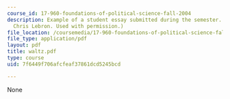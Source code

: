 ```yaml
---
course_id: 17-960-foundations-of-political-science-fall-2004
description: Example of a student essay submitted during the semester. (Courtesy of
  Chris Lebron. Used with permission.)
file_location: /coursemedia/17-960-foundations-of-political-science-fall-2004/7f6449f706afcfeaf37861dcd5245bcd_waltz.pdf
file_type: application/pdf
layout: pdf
title: waltz.pdf
type: course
uid: 7f6449f706afcfeaf37861dcd5245bcd

---
```

None